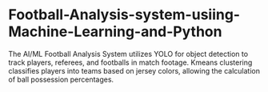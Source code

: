 # Football-Analysis-system-usiing-Machine-Learning-and-Python
The AI/ML Football Analysis System utilizes YOLO for object detection to track players, referees, and footballs in match footage. Kmeans clustering classifies players into teams based on jersey colors, allowing the calculation of ball possession percentages.
